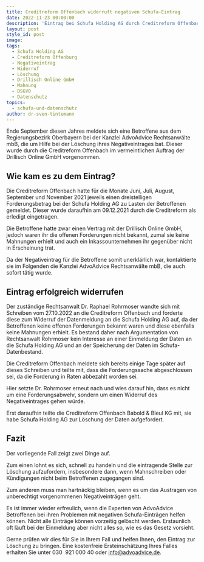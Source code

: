 ```yaml
---
title: Creditreform Offenbach widerruft negativen Schufa-Eintrag
date: 2022-11-23 00:00:00
description: 'Eintrag bei Schufa Holding AG durch Creditreform Offenbach widerrufen. '
layout: post
style_id: post
image:
tags:
  - Schufa Holding AG
  - Creditreform Offenburg
  - Negativeintrag
  - Widerruf
  - Löschung
  - Drillisch Online GmbH
  - Mahnung
  - DSGVO
  - Datenschutz
topics:
  - schufa-und-datenschutz
author: dr-sven-tintemann
---
```

Ende September diesen Jahres meldete sich eine Betroffene aus dem Regierungsbezirk Oberbayern bei der Kanzlei AdvoAdvice Rechtsanwälte mbB, die um Hilfe bei der Löschung ihres Negativeintrages bat. Dieser wurde durch die Creditreform Offenbach im vermeintlichen Auftrag der Drillisch Online GmbH vorgenommen.

## Wie kam es zu dem Eintrag?

Die Creditreform Offenbach hatte für die Monate Juni, Juli, August, September und November 2021 jeweils einen dreistelligen Forderungsbetrag bei der Schufa Holding AG zu Lasten der Betroffenen gemeldet. Dieser wurde daraufhin am 09.12.2021 durch die Creditreform als erledigt eingetragen.

Die Betroffene hatte zwar einen Vertrag mit der Drillisch Online GmbH, jedoch waren ihr die offenen Forderungen nicht bekannt, zumal sie keine Mahnungen erhielt und auch ein Inkassounternehmen ihr gegenüber nicht in Erscheinung trat.

Da der Negativeintrag für die Betroffene somit unerklärlich war, kontaktierte sie im Folgenden die Kanzlei AdvoAdvice Rechtsanwälte mbB, die auch sofort tätig wurde.

## Eintrag erfolgreich widerrufen

Der zuständige Rechtsanwalt Dr. Raphael Rohrmoser wandte sich mit Schreiben vom 27.10.2022 an die Creditreform Offenbach und forderte diese zum Widerruf der Datenmeldung an die Schufa Holding AG auf, da der Betroffenen keine offenen Forderungen bekannt waren und diese ebenfalls keine Mahnungen erhielt. Es bestand daher nach Argumentation von Rechtsanwalt Rohrmoser kein Interesse an einer Einmeldung der Daten an die Schufa Holding AG und an der Speicherung der Daten im Schufa-Datenbestand.

Die Creditreform Offenbach meldete sich bereits einige Tage später auf dieses Schreiben und teilte mit, dass die Forderungssache abgeschlossen sei, da die Forderung in Raten abbezahlt worden sei.&nbsp;

Hier setzte Dr. Rohrmoser erneut nach und wies darauf hin, dass es nicht um eine Forderungsabwehr, sondern um einen Widerruf des Negativeintrages gehen würde.

Erst daraufhin teilte die Creditreform Offenbach Babold & Bleul KG mit, sie habe Schufa Holding AG zur Löschung der Daten aufgefordert.

## Fazit

Der vorliegende Fall zeigt zwei Dinge auf.&nbsp;

Zum einen lohnt es sich, schnell zu handeln und die eintragende Stelle zur Löschung aufzufordern, insbesondere dann, wenn Mahnschreiben oder Kündigungen nicht beim Betroffenen zugegangen sind.&nbsp;

Zum anderen muss man hartnäckig bleiben, wenn es um das Austragen von unberechtigt vorgenommenen Negativeinträgen geht.&nbsp;

Es ist immer wieder erfreulich, wenn die Experten von AdvoAdvice Betroffenen bei ihren Problemen mit negativen Schufa-Einträgen helfen können. Nicht alle Einträge können vorzeitig gelöscht werden. Erstaunlich oft läuft bei der Einmeldung aber nicht alles so, wie es das Gesetz vorsieht.

Gerne prüfen wir dies für Sie in Ihrem Fall und helfen Ihnen, den Eintrag zur Löschung zu bringen. Eine kostenfreie Ersteinschätzung Ihres Falles erhalten Sie unter 030 &nbsp;921 000 40 oder info@advoadvice.de.